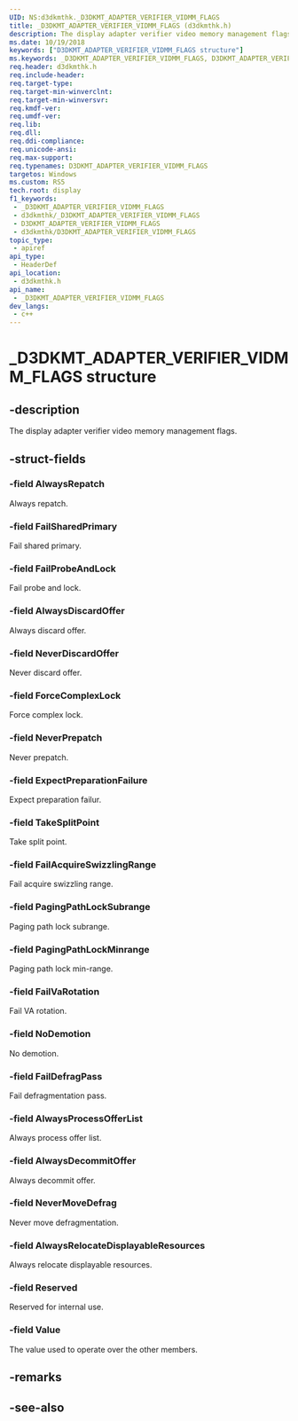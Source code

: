 ```yaml
---
UID: NS:d3dkmthk._D3DKMT_ADAPTER_VERIFIER_VIDMM_FLAGS
title: _D3DKMT_ADAPTER_VERIFIER_VIDMM_FLAGS (d3dkmthk.h)
description: The display adapter verifier video memory management flags.
ms.date: 10/19/2018
keywords: ["D3DKMT_ADAPTER_VERIFIER_VIDMM_FLAGS structure"]
ms.keywords: _D3DKMT_ADAPTER_VERIFIER_VIDMM_FLAGS, D3DKMT_ADAPTER_VERIFIER_VIDMM_FLAGS,
req.header: d3dkmthk.h
req.include-header: 
req.target-type: 
req.target-min-winverclnt: 
req.target-min-winversvr: 
req.kmdf-ver: 
req.umdf-ver: 
req.lib: 
req.dll: 
req.ddi-compliance: 
req.unicode-ansi: 
req.max-support: 
req.typenames: D3DKMT_ADAPTER_VERIFIER_VIDMM_FLAGS
targetos: Windows
ms.custom: RS5
tech.root: display
f1_keywords:
 - _D3DKMT_ADAPTER_VERIFIER_VIDMM_FLAGS
 - d3dkmthk/_D3DKMT_ADAPTER_VERIFIER_VIDMM_FLAGS
 - D3DKMT_ADAPTER_VERIFIER_VIDMM_FLAGS
 - d3dkmthk/D3DKMT_ADAPTER_VERIFIER_VIDMM_FLAGS
topic_type:
 - apiref
api_type:
 - HeaderDef
api_location:
 - d3dkmthk.h
api_name:
 - _D3DKMT_ADAPTER_VERIFIER_VIDMM_FLAGS
dev_langs:
 - c++
---
```


# _D3DKMT_ADAPTER_VERIFIER_VIDMM_FLAGS structure


## -description

The display adapter verifier video memory management flags.

## -struct-fields

### -field AlwaysRepatch

Always repatch.

### -field FailSharedPrimary

Fail shared primary.

### -field FailProbeAndLock

Fail probe and lock.

### -field AlwaysDiscardOffer

Always discard offer.

### -field NeverDiscardOffer

Never discard offer.

### -field ForceComplexLock

Force complex lock.

### -field NeverPrepatch

Never prepatch.

### -field ExpectPreparationFailure

Expect preparation failur.

### -field TakeSplitPoint

Take split point.

### -field FailAcquireSwizzlingRange

Fail acquire swizzling range.

### -field PagingPathLockSubrange

Paging path lock subrange.

### -field PagingPathLockMinrange

Paging path lock min-range.

### -field FailVaRotation

Fail VA rotation.

### -field NoDemotion

No demotion.

### -field FailDefragPass

Fail defragmentation pass.

### -field AlwaysProcessOfferList

Always process offer list.

### -field AlwaysDecommitOffer

Always decommit offer.

### -field NeverMoveDefrag

Never move defragmentation.

### -field AlwaysRelocateDisplayableResources

Always relocate displayable resources.

### -field Reserved

Reserved for internal use.

### -field Value

 
The value used to operate over the other members.

## -remarks

## -see-also

